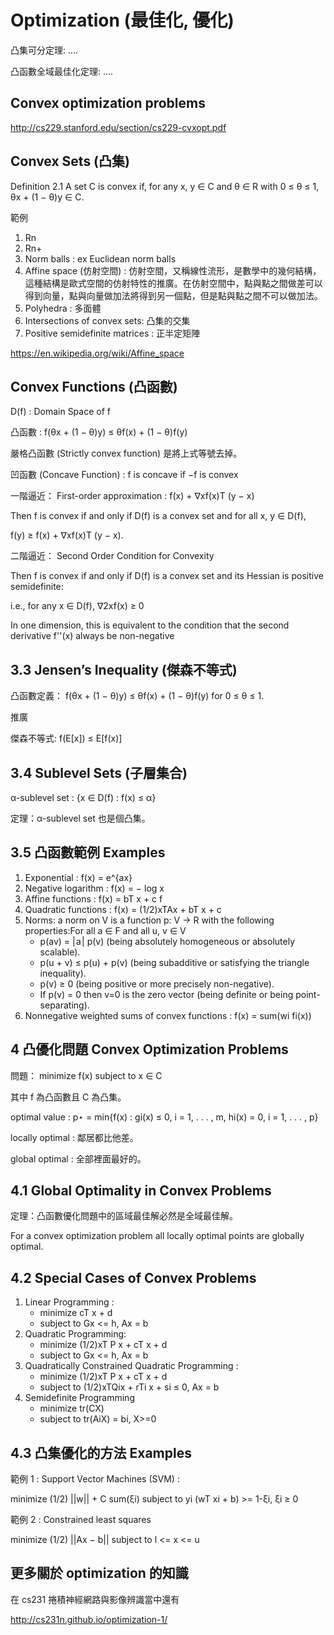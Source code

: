 # Optimization (最佳化, 優化)

凸集可分定理: ....

凸函數全域最佳化定理: ....

## Convex optimization problems

http://cs229.stanford.edu/section/cs229-cvxopt.pdf

## Convex Sets (凸集)

Definition 2.1 A set C is convex if, for any x, y ∈ C and θ ∈ R with 0 ≤ θ ≤ 1,
θx + (1 − θ)y ∈ C.

範例

1. Rn
2. Rn+
3. Norm balls : ex Euclidean norm balls
4. Affine space (仿射空間) : 仿射空間，又稱線性流形，是數學中的幾何結構，這種結構是歐式空間的仿射特性的推廣。在仿射空間中，點與點之間做差可以得到向量，點與向量做加法將得到另一個點，但是點與點之間不可以做加法。
5. Polyhedra : 多面體
6. Intersections of convex sets: 凸集的交集
7. Positive semidefinite matrices : 正半定矩陣

https://en.wikipedia.org/wiki/Affine_space

## Convex Functions (凸函數)

D(f) : Domain Space of f

凸函數 : f(θx + (1 − θ)y) ≤ θf(x) + (1 − θ)f(y)

嚴格凸函數 (Strictly convex function) 是將上式等號去掉。

凹函數 (Concave Function) :  f is concave if −f is convex

一階逼近： First-order approximation : f(x) + ∇xf(x)T (y − x)

Then f is convex if and only if D(f) is a convex set and for all x, y ∈ D(f),

  f(y) ≥ f(x) + ∇xf(x)T (y − x).

二階逼近： Second Order Condition for Convexity

Then f is convex if and only if D(f) is a convex set and its Hessian is positive semidefinite:

i.e., for any x ∈ D(f), ∇2xf(x) ≥ 0

In one dimension, this is equivalent to the condition that
the second derivative f''(x) always be non-negative

## 3.3 Jensen’s Inequality (傑森不等式)

凸函數定義： f(θx + (1 − θ)y) ≤ θf(x) + (1 − θ)f(y) for 0 ≤ θ ≤ 1.

推廣

傑森不等式: f(E[x]) ≤ E[f(x)]

## 3.4 Sublevel Sets (子層集合)

α-sublevel set : {x ∈ D(f) : f(x) ≤ α}

定理：α-sublevel set 也是個凸集。

## 3.5 凸函數範例 Examples

1. Exponential : f(x) = e^{ax}
2. Negative logarithm : f(x) = − log x
3. Affine functions : f(x) = bT x + c f
4. Quadratic functions : f(x) = (1/2)xTAx + bT x + c
5. Norms: a norm on V is a function p: V → R with the following properties:For all a ∈ F and all u, v ∈ V
    * p(av) = | a | p(v) (being absolutely homogeneous or absolutely scalable).
    * p(u + v) ≤ p(u) + p(v) (being subadditive or satisfying the triangle inequality).
    * p(v) ≥ 0 (being positive or more precisely non-negative).
    * If p(v) = 0 then v=0 is the zero vector (being definite or being point-separating).
6. Nonnegative weighted sums of convex functions : f(x) = sum(wi fi(x))

## 4 凸優化問題 Convex Optimization Problems

問題： minimize f(x) subject to x ∈ C

其中 f 為凸函數且 C 為凸集。

optimal value : p⋆ = min{f(x) : gi(x) ≤ 0, i = 1, . . . , m, hi(x) = 0, i = 1, . . . , p}

locally optimal : 鄰居都比他差。

global optimal : 全部裡面最好的。

## 4.1 Global Optimality in Convex Problems

定理：凸函數優化問題中的區域最佳解必然是全域最佳解。

For a convex optimization problem all locally optimal points are globally optimal.

## 4.2 Special Cases of Convex Problems

1. Linear Programming :
    * minimize cT x + d
    * subject to Gx <= h, Ax = b
2. Quadratic Programming:
    * minimize (1/2)xT P x + cT x + d
    * subject to Gx <= h, Ax = b
3. Quadratically Constrained Quadratic Programming :
    * minimize (1/2)xT P x + cT x + d
    * subject to (1/2)xTQix + rTi x + si ≤ 0, Ax = b
4. Semidefinite Programming
    * minimize tr(CX)
    * subject to tr(AiX) = bi, X>=0

## 4.3 凸集優化的方法 Examples

範例 1 : Support Vector Machines (SVM) :

minimize (1/2) ||w|| + C sum(ξi)
subject to yi (wT xi + b) >= 1-ξi, ξi ≥ 0

範例 2 : Constrained least squares

minimize (1/2) ||Ax − b||
subject to l <= x <= u

## 更多關於 optimization 的知識

在 cs231 捲積神經網路與影像辨識當中還有

http://cs231n.github.io/optimization-1/












